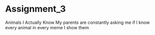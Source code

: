 # Assignment_3
Animals I Actually Know
My parents are constantly asking me if I know every animal in every meme I show them
